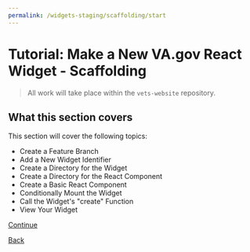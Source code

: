 ```yaml
---
permalink: /widgets-staging/scaffolding/start
---
```


#   Tutorial: Make a New VA.gov React Widget - Scaffolding

> All work will take place within the `vets-website` repository.

## What this section covers

This section will cover the following topics:

- Create a Feature Branch
- Add a New Widget Identifier
- Create a Directory for the Widget
- Create a Directory for the React Component
- Create a Basic React Component
- Conditionally Mount the Widget
- Call the Widget's "create" Function
- View Your Widget

[Continue](./2_FEATURE_BRANCH.md)

[Back](../introduction/4_CONDITIONAL_MOUNTING.md)

